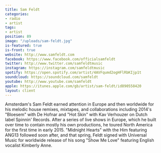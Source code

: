 ```yaml
---
title: Sam Feldt
categories:
- radio
- artist
tags:
- artist
position: 89
image: "/uploads/sam-feldt.jpg"
is-featured: true
is-front: true
website: http://www.samfeldt.com
facebook: https://www.facebook.com/officialsamfeldt
twitter: http://www.twitter.com/samfeldtmusic
instagram: https://instagram.com/samfeldtmusic
spotify: https://open.spotify.com/artist/4AVFqumd2ogHFlRbKIjp1t
soundcloud: https://soundcloud.com/samfeldt
youtube: http://www.youtube.com/samfeldt
apple: https://itunes.apple.com/gb/artist/sam-feldt/id890558420
layout: client
---
```


Amsterdam's Sam Feldt earned attention in Europe and then worldwide for his melodic house remixes, mixtapes, and collaborations including 2014's "Bloesem" with De Hofnar and "Hot Skin" with Kav Verhouzer on Dutch label Spinnin' Records. After a series of live shows in Europe, which he built over time to contain mostly his own productions, he toured North America for the first time in early 2015. "Midnight Hearts" with the Him featuring ANG13 followed soon after, and that spring, Feldt signed with Universal Music for worldwide release of his song "Show Me Love" featuring English vocalist Kimberly Anne.